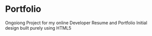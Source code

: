 # Portfolio
Ongoiong Project for my online Developer Resume and Portfolio
Initial design built purely using HTML5
